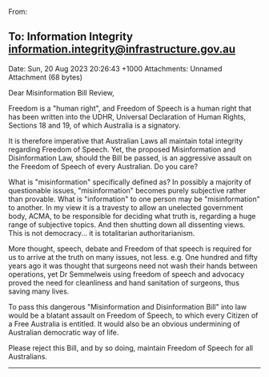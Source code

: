 From:
## To: Information Integrity <information.integrity@infrastructure.gov.au>
Date: Sun, 20 Aug 2023 20:26:43 +1000
Attachments: Unnamed Attachment (68 bytes)

Dear Misinformation Bill Review,

Freedom is a "human right", and Freedom of Speech is a human right that has been written into the UDHR, Universal
Declaration of Human Rights, Sections 18 and 19, of which Australia is a signatory.

It is therefore imperative that Australian Laws all maintain total integrity regarding Freedom of Speech.
Yet, the proposed Misinformation and Disinformation Law, should the Bill be passed, is an aggressive assault on the
Freedom of Speech of every Australian. Do you care?

What is "misinformation" specifically defined as? In possibly a majority of questionable issues, "misinformation"
becomes purely subjective rather than provable. What is "information" to one person may be "misinformation" to
another.
In my view it is a travesty to allow an unelected government body, ACMA, to be responsible for deciding what truth is,
regarding a huge range of subjective topics. And then shutting down all dissenting views. This is not democracy... it is
totalitarian authoritarianism.

More thought, speech, debate and Freedom of that speech is required for us to arrive at the truth on many issues, not
less. e.g. One hundred and fifty years ago it was thought that surgeons need not wash their hands between
operations, yet Dr Semmelweis using freedom of speech and advocacy proved the need for cleanliness and hand
sanitation of surgeons, thus saving many lives.

To pass this dangerous "Misinformation and Disinformation Bill" into law would be a blatant assault on Freedom of
Speech, to which every Citizen of a Free Australia is entitled. It would also be an obvious undermining of Australian
democratic way of life.

Please reject this Bill, and by so doing, maintain Freedom of Speech for all Australians.


-----


